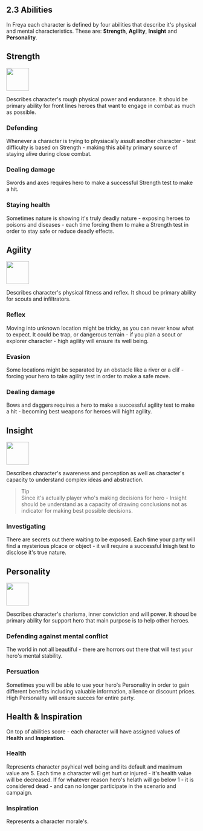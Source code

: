 ## **2.3 Abilities**

In Freya each character is defined by four abilities that describe it's physical and mental characteristics. These are: **Strength**, **Agility**, **Insight** and **Personality**.

## **Strength**
<img src="https://raw.githubusercontent.com/inausoft/freya/master/Graphics/strength_icon.png" width="60"/>

Describes character's rough physical power and endurance. It should be primary ability for front lines heroes that want to engage in combat as much as possible.

### Defending
Whenever a character is trying to physiacally assult another character - test difficulty is based on Strength - making this ability primary source of staying alive during close combat.

### Dealing damage
Swords and axes requires hero to make a successful Strength test to make a hit.

### Staying health
Sometimes nature is showing it's truly deadly nature - exposing heroes to poisons and diseases - each time forcing them to make a Strength test in order to stay safe or reduce deadly effects.

## **Agility** 
<img src="https://raw.githubusercontent.com/inausoft/freya/master/Graphics/agility_icon.png" width="60"/>

Describes character's physical fitness and reflex. It shoud be primary ability for scouts and infiltrators.

### Reflex 
Moving into unknown location might be tricky, as you can never know what to expect. It could be trap, or dangerous terrain - if you plan a scout or explorer character - high agility will ensure its well being.

### Evasion
Some locations might be separated by an obstacle like a river or a clif - forcing your hero to take agility test in order to make a safe move.

### Dealing damage
Bows and daggers requires a hero to make a successful agility test to make a hit - becoming best weapons for heroes will hight agility. 

## **Insight**
<img src="https://raw.githubusercontent.com/inausoft/freya/master/Graphics/willpower_icon.png" width="60"/> 

Describes character's awareness and perception as well as character's capacity to understand complex ideas and abstraction.

> Tip  
Since it's actually player who's making decisions for hero - Insight should be understand as a capacity of drawing conclusions not as indicator for making best possible decisions.

### Investigating
There are secrets out there waiting to be exposed. Each time your party will find a mysterious plcace or object - it will require a successful Inisgh test to disclose it's true nature.

## **Personality**
<img src="https://raw.githubusercontent.com/inausoft/freya/master/Graphics/charisma_icon.png" width="60"/>

Describes character's charisma, inner conviction and will power. It shoud be primary ability for support hero that main purpose is to help other heroes.

### Defending against mental conflict
The world in not all beautiful - there are horrors out there that will test your hero's mental stability.

### Persuation
Sometimes you will be able to use your hero's Personality in order to gain different benefits including valuable information, allience or discount prices. High Personality will ensure succes for entire party.

## Health & Inspiration
On top of abilities score - each character will have assigned values of **Health** and **Inspiration**.

### Health
Represents character psyhical well being and its default and maximum value are 5. Each time a character will get hurt or injured - it's health value will be decreased. If for whatever reason hero's helath will go below 1 - it is considered dead - and can no longer participate in the scenario and campaign. 

### Inspiration

Represents a character morale's. 

 